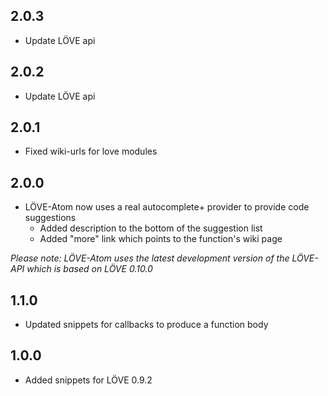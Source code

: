 ## 2.0.3
- Update LÖVE api

## 2.0.2
- Update LÖVE api

## 2.0.1
- Fixed wiki-urls for love modules

## 2.0.0
- LÖVE-Atom now uses a real autocomplete+ provider to provide code suggestions
	- Added description to the bottom of the suggestion list
	- Added "more" link which points to the function's wiki page

_Please note: LÖVE-Atom uses the latest development version of the LÖVE-API which is based on LÖVE 0.10.0_

## 1.1.0

- Updated snippets for callbacks to produce a function body

## 1.0.0

- Added snippets for LÖVE 0.9.2
